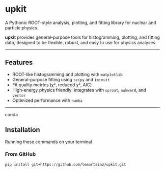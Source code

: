 # upkit
A Pythonic ROOT-style analysis, plotting, and fitting library for nuclear and particle physics.  

**upkit** provides general-purpose tools for histogramming, plotting, and fitting data, designed to be flexible, robust, and easy to use for physics analyses.

---

## Features
- ROOT-like histogramming and plotting with `matplotlib`
- General-purpose fitting using `scipy` and `iminuit`
- Fit quality metrics (χ², reduced χ², AIC)
- High-energy physics friendly: integrates with `uproot`, `awkward`, and `vector`
- Optimized performance with `numba`

---
conda 
## Installation
Running these commands on your terminal 
### From GitHub
```bash
pip install git+https://github.com/lemartainz/upkit.git
```

